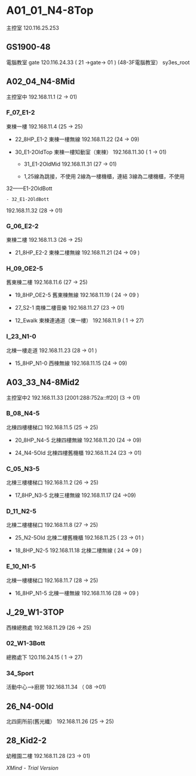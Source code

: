 # A01_01_N4-8Top
主控室
120.116.25.253

## GS1900-48
電腦教室 gate
120.116.24.33
( 21 ->gate-> 01 )
(48-3F電腦教室）
sy3es_root

## A02_04_N4-8Mid
主控室中
192.168.11.1
(2 -> 01)

### F_07_E1-2
東棟一樓
192.168.11.4
(25 -> 25)

- 22_8HP_E1-2
東棟一樓無線
192.168.11.22
(24 -> 09)

- 30_E1-2OldTop
東棟一樓知動室（東棟）
192.168.11.30
( 1 -> 01)

	- 31_E1-2OldMid
192.168.11.31
(27 -> 01)

	- 1,25線為跳接，不使用
2線為一樓機櫃，連結
3線為二樓機櫃，不使用

32——E1-2OldBott


	- 32_E1-2OldBott
192.168.11.32
(28 -> 01)

### G_06_E2-2
東棟二樓
192.168.11.3
(26 -> 25)

- 21_8HP_E2-2
東棟二樓無線
192.168.11.21
(24 -> 09 )

### H_09_OE2-5
舊東棟二樓
192.168.11.6
(27 -> 25)

- 19_8HP_OE2-5
舊東棟無線
192.168.11.19
( 24 -> 09 )

- 27_S2-1
南棟二樓音樂
192.168.11.27
(23 -> 01)

- 12_Ewalk
東棟連通道（東一樓）
192.168.11.9
( 1 -> 27)

### I_23_N1-0
北棟一樓走道
192.168.11.23
(28 -> 01 )

- 15_8HP_N1-0
西棟無線
192.168.11.15
(24 -> 09)

## A03_33_N4-8Mid2
主控室中2
192.168.11.33
[2001:288:752a::ff20]
(3 -> 01)

### B_08_N4-5
北棟四樓樓梯口
192.168.11.5
(25 -> 25)

- 20_8HP_N4-5
北棟四樓無線
192.168.11.20
(24 -> 09)

- 24_N4-5Old
北棟四樓舊機櫃
192.168.11.24
(23 -> 01)

### C_05_N3-5
北棟三樓樓梯口
192.168.11.2
(26 -> 25)

- 17_8HP_N3-5
北棟三樓無線
192.168.11.17
(24 ->09)

### D_11_N2-5
北棟二樓樓梯口
192.168.11.8
(27 -> 25)

- 25_N2-5Old
北棟二樓舊機櫃
192.168.11.25
( 23 -> 01 )

- 18_8HP_N2-5
192.168.11.18
北棟二樓無線
( 24 -> 09 )

### E_10_N1-5
北棟一樓樓梯口
192.168.11.7
(28 -> 25)

- 16_8HP_N1-5
北棟一樓無線
192.168.11.16
(28 -> 09 )

## J_29_W1-3TOP
西棟總務處
192.168.11.29
(26 -> 25)

### 02_W1-3Bott
總務處下
120.116.24.15
( 1 -> 27)

### 34_Sport
活動中心-->廚房
192.168.11.34
（ 08 ->01)

## 26_N4-0Old
北四廁所前(舊光纖）
192.168.11.26
(25 -> 25)

## 28_Kid2-2
幼稚園二樓
192.168.11.28
(23 -> 01)

*XMind - Trial Version*
